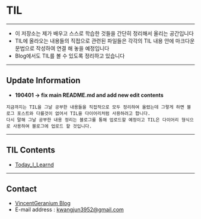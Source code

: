 # TIL

---

- 이 저장소는 제가 배우고 스스로 학습한 것들을 간단히 정리해서 올리는 공간입니다
- TIL에 올라오는 내용들의 직접으로 관련된 파일들은 각각의 TIL 내용 안에 마크다운 문법으로 작성하여 연결 해 놓을 예정입니다
- Blog에서도 TIL를 볼 수 있도록 정리하고 있습니다

---
## Update Information

- **190401 -> fix main README.md and add new edit contents**

```
지금까지는 TIL을 그날 공부한 내용들을 직접적으로 모두 정리하여 올렸는데 그렇게 하면 블로그 포스트와 다를것이 없어서 TIL을 다이어리처럼 사용하려고 합니다. 
다시 말해 그날 공부한 내용 정리는 블로그를 통해 업로드할 예정이고 TIL은 다이어리 형식으로 사용하여 블로그에 업로드 할 것입니다.
```

---
## TIL Contents

- [Today_I_Learnd](./Today_I_Learnd/README.md)

---
## Contact

- [VincentGeranium Blog](https://vincentgeranium.github.io/)
- E-mail address : kwangjun3952@gmail.com

